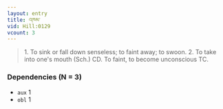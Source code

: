 ```yaml
---
layout: entry
title: འཁམ་
vid: Hill:0129
vcount: 3
---
```

> 1\. To sink or fall down senseless; to faint away; to swoon\. 2\. To take into one's mouth (Sch\.) CD\. To faint, to become unconscious TC\.


### Dependencies (N = 3)
* `aux` 1
* `obl` 1
